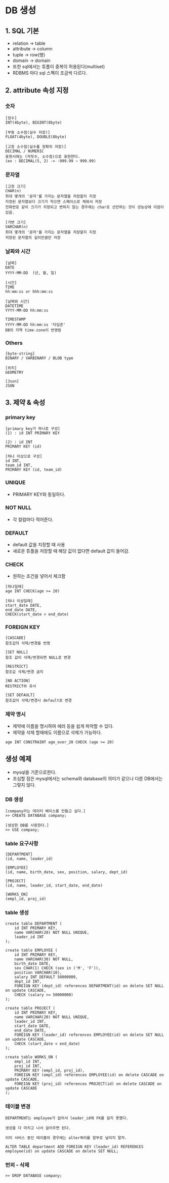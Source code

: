 # DB 생성

## 1. SQL 기본
* relation -> table
* attribute -> column
* tuple -> row(행)
* domain -> domain
* 또한 sql에서는 튜플이 중복이 허용된다(multiset)
* RDBMS 마다 sql 스펙이 조금씩 다르다.

## 2. attribute 속성 지정
### 숫자
```
[정수]
INT(4byte), BIGINT(8byte)

[부동 소수점(실수 저장)]
FLOAT(4byte), DOUBLE(8byte)

[고정 소수점(실수를 정확히 저장)]
DECIMAL / NUMERIC
표현시에는 (자릿수, 소수점)으로 표현한다.
(ex : DECIMAL(5, 2) -> -999.99 ~ 999.99)
```
### 문자열
```
[고정 크기]
CHAR(n)
최대 몇개의 '문자'를 가지는 문자열을 저장할지 지정
지정된 문자열보다 크기가 작으면 스페이스로 채워서 저장
전화번호 같이 크기가 지정되고 변하지 않는 경우에는 char로 선언하는 것이 성능상에 이점이 있음.

[가변 크기]
VARCHAR(n)
최대 몇개의 '문자'를 가지는 문자열을 저장할지 지정
저장된 문자열의 길이만큼만 저장
```
### 날짜와 시간
```
[날짜]
DATE
YYYY-MM-DD  (년, 월, 일)

[시간]
TIME
hh:mm:ss or hhh:mm:ss

[날짜와 시간]
DATETIME
YYYY-MM-DD hh:mm:ss

TIMESTAMP
YYYY-MM-DD hh:mm:ss '타임존'
DB의 지역 time-zone이 반영됨
```
### Others
```
[byte-string]
BINARY / VARBINARY / BLOB type

[위치]
GEOMETRY

[Json]
JSON
```

## 3. 제약 & 속성
### primary key
```
[primary key가 하나로 구성]
(1) : id INT PRIMARY KEY 

(2) : id INT
PRIMARY KEY (id)

[하나 이상으로 구성]
id INT,
team_id INT,
PRIMARY KEY (id, team_id)
```
### UNIQUE
* PRIMARY KEY와 동일하다.
### NOT NULL
* 각 컬럼마다 적어준다.
### DEFAULT
* default 값을 지정할 때 사용
* 새로운 튜플을 저장할 때 해당 값이 없다면 default 값이 들어감.
### CHECK
* 원하는 조건을 넣어서 체크함
```
[하나일때]
age INT CHECK(age >= 20)

[하나 이상일때]
start_date DATE,
end_date DATE,
CHECK(start_date < end_date)
```
### FOREIGN KEY
```
[CASCADE]
참조값의 삭제/변경을 반영

[SET NULL]
참조 값이 삭제/변경되면 NULL로 변경

[RESTRICT]
참조값 삭제/변경 금지

[NO ACTION]
RESTRICT와 유사

[SET DEFAULT]
참조값이 삭제/변경시 default로 변경
```
### 제약 명시
* 제약에 이름을 명시하여 에러 등을 쉽게 파악할 수 있다.
* 제약을 삭제 할때에도 이름으로 삭제가 가능하다.
```
age INT CONSTRAINT age_over_20 CHECK (age >= 20)
```


## 생성 예제
* mysql을 기준으로한다.
* 조심할 점은 mysql에서는 schema와 database의 의미가 같으나 다른 DB에서는 그렇지 않다.
### DB 생성
```
[company라는 데이터 베이스를 만들고 싶다.]
>> CREATE DATABASE company;

[생성한 DB를 사용한다.]
>> USE company;
```
### table 요구사항
```
[DEPARTMENT]
(id, name, leader_id)

[EMPLOYEE]
(id, name, birth_date, sex, position, salary, dept_id)

[PROJECT]
(id, name, leader_id, start_date, end_date)

[WORKS_ON]
(empl_id, proj_id)
```
### table 생성
```
create table DEPARTMENT (
    id INT PRIMARY KEY,
    name VARCHAR(20) NOT NULL UNIQUE,
    leader_id INT
);

create table EMPLOYEE (
    id INT PRIMARY KEY,
    name VARCHAR(30) NOT NULL,
    birth_date DATE,
    sex CHAR(1) CHECK (sex in ('M', 'F')),
    position VARCHAR(10),
    salary INT DEFAULT 50000000,
    dept_id INT,
    FOREIGN KEY (dept_id) references DEPARTMENT(id) on delete SET NULL on update CASCADE,
    CHECK (salary >= 50000000)
);

create table PROJECT (
    id INT PRIMARY KEY,
    name VARCHAR(20) NOT NULL UNIQUE,
    leader_id INT,
    start_date DATE,
    end_date DATE,
    FOREIGN KEY (leader_id) references EMPLOYEE(id) on delete SET NULL on update CASCADE,
    CHECK (start_date < end_date)
);

create table WORKS_ON (
    empl_id INT,
    proj_id INT,
    PRIMARY KEY (empl_id, proj_id),
    FOREIGN KEY (empl_id) references EMPLOYEE(id) on delete CASCADE on update CASCADE,
    FOREIGN KEY (proj_id) references PROJECT(id) on delete CASCADE on update CASCADE
);
```
### 테이블 변경
```
DEPARTMENT는 employee가 없어서 leader_id에 FK를 걸지 못했다.

생성을 다 마치고 나서 걸어주면 된다.

이미 서비스 중인 테이블의 경우에는 alter쿼리를 함부로 날리지 말자.

ALTER TABLE department ADD FOREIGN KEY (leader_id) REFERENCES employee(id) on update CASCADE on delete SET NULL;
```
### 번외 - 삭제
```
>> DROP DATABASE company;
```
